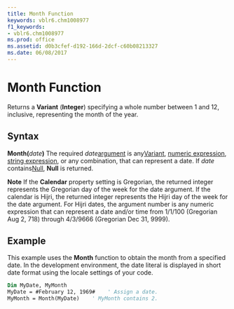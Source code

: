 ```yaml
---
title: Month Function
keywords: vblr6.chm1008977
f1_keywords:
- vblr6.chm1008977
ms.prod: office
ms.assetid: d0b3cfef-d192-166d-2dcf-c60b08213327
ms.date: 06/08/2017
---
```



# Month Function



Returns a  **Variant** (**Integer**) specifying a whole number between 1 and 12, inclusive, representing the month of the year.

## Syntax

**Month(**_date_**)**
The required  _date_[argument](../../Glossary/vbe-glossary.md#argument) is any[Variant](../../Glossary/vbe-glossary.md#variant-data-type), [numeric expression](../../Glossary/vbe-glossary.md#numeric-expression), [string expression](../../Glossary/vbe-glossary.md#string-expression), or any combination, that can represent a date. If  _date_ contains[Null](../../Glossary/vbe-glossary.md#null),  **Null** is returned.

 **Note**  If the  **Calendar** property setting is Gregorian, the returned integer represents the Gregorian day of the week for the date argument. If the calendar is Hijri, the returned integer represents the Hijri day of the week for the date argument. For Hijri dates, the argument number is any numeric expression that can represent a date and/or time from 1/1/100 (Gregorian Aug 2, 718) through 4/3/9666 (Gregorian Dec 31, 9999).


## Example

This example uses the  **Month** function to obtain the month from a specified date. In the development environment, the date literal is displayed in short date format using the locale settings of your code.


```vb
Dim MyDate, MyMonth
MyDate = #February 12, 1969#    ' Assign a date.
MyMonth = Month(MyDate)    ' MyMonth contains 2.
```


